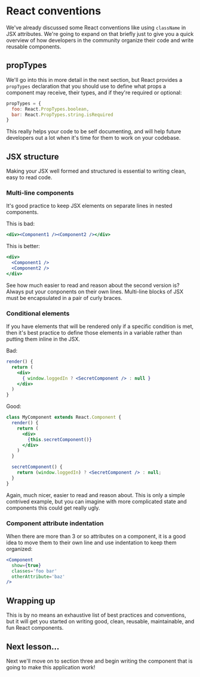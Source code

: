 # React conventions

We've already discussed some React conventions like using `className` in JSX
attributes. We're going to expand on that briefly just to give you a quick
overview of how developers in the community organize their code and write
reusable components.

## propTypes

We'll go into this in more detail in the next section, but React provides a
`propTypes` declaration that you should use to define what props
a component may receive, their types, and if they're required or optional:
```jsx
propTypes = {
  foo: React.PropTypes.boolean,
  bar: React.PropTypes.string.isRequired
}
```

This really helps your code to be self documenting, and will help future
developers out a lot when it's time for them to work on your codebase.

## JSX structure

Making your JSX well formed and structured is essential to writing clean,
easy to read code.

### Multi-line components

It's good practice to keep JSX elements on separate lines in nested components.

This is bad:
```jsx
<div><Component1 /><Component2 /></div>
```

This is better:
```jsx
<div>
  <Component1 />
  <Component2 />
</div>
```

See how much easier to read and reason about the second version is? Always
put your conponents on their own lines. Multi-line blocks of JSX must be
encapsulated in a pair of curly braces.

### Conditional elements

If you have elements that will be rendered only if a specific condition is
met, then it's best practice to define those elements in a variable rather
than putting them inline in the JSX.

Bad:
```jsx
render() {
  return (
    <div>
      { window.loggedIn ? <SecretComponent /> : null }
    </div>
  )
}
```

Good:
```jsx
class MyComponent extends React.Component {
  render() {
    return (
      <div>
        {this.secretComponent()}
      </div>
    )
  }

  secretComponent() {
    return (window.loggedIn) ? <SecretComponent /> : null;
  }
}
```

Again, much nicer, easier to read and reason about. This is only a simple
contrived example, but you can imagine with more complicated state and
components this could get really ugly.

### Component attribute indentation

When there are more than 3 or so attributes on a component, it is a good
idea to move them to their own line and use indentation to keep them
organized:
```jsx
<Component
  show={true}
  classes='foo bar'
  otherAttribute='baz'
/>
```

## Wrapping up

This is by no means an exhaustive list of best practices and conventions,
but it will get you started on writing good, clean, reusable, maintainable,
and fun React components.

## Next lesson...

Next we'll move on to section three and begin writing the component that
is going to make this application work!
